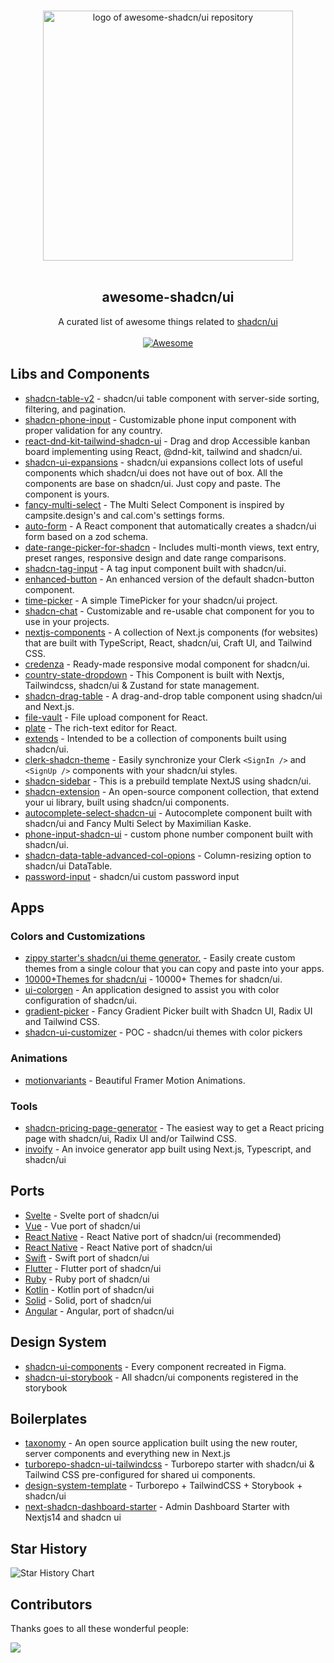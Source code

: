<p align="center">
  <br>
  <img width="400" src="https://raw.githubusercontent.com/birobirobiro/awesome-shadcn-ui/64729b2c178e3fdcb42c0c7bf341bcde7ae502ea/assets/logo.svg" alt="logo of awesome-shadcn/ui repository">
  <br>
  <br>
</p>

<h2 align='center'>awesome-shadcn/ui</h2>

<p align='center'>
A curated list of awesome things related to <a href='https://ui.shadcn.com/'>shadcn/ui</a>
<br><br>

<a href='https://github.com/sindresorhus/awesome'>
<img src='https://cdn.rawgit.com/sindresorhus/awesome/d7305f38d29fed78fa85652e3a63e154dd8e8829/media/badge.svg' alt='Awesome'>
</a>
</p>

## Libs and Components
- [shadcn-table-v2](https://github.com/sadmann7/shadcn-table) - shadcn/ui table component with server-side sorting, filtering, and pagination.
- [shadcn-phone-input](https://github.com/omeralpi/shadcn-phone-input) - Customizable phone input component with proper validation for any country.
- [react-dnd-kit-tailwind-shadcn-ui](https://github.com/Georgegriff/react-dnd-kit-tailwind-shadcn-ui) - Drag and drop Accessible kanban board implementing using React, @dnd-kit, tailwind and shadcn/ui.
- [shadcn-ui-expansions](https://github.com/hsuanyi-chou/shadcn-ui-expansions) - shadcn/ui expansions collect lots of useful components which shadcn/ui does not have out of box. All the components are base on shadcn/ui. Just copy and paste. The component is yours.
- [fancy-multi-select](https://craft.mxkaske.dev/post/fancy-multi-select) - The Multi Select Component is inspired by campsite.design's and cal.com's settings forms.
- [auto-form](https://github.com/vantezzen/auto-form) - A React component that automatically creates a shadcn/ui form based on a zod schema.
- [date-range-picker-for-shadcn](https://github.com/johnpolacek/date-range-picker-for-shadcn) - Includes multi-month views, text entry, preset ranges, responsive design and date range comparisons.
- [shadcn-tag-input](https://github.com/JaleelB/shadcn-tag-input) - A tag input component built with shadcn/ui.
- [enhanced-button](https://github.com/jakobhoeg/enhanced-button) - An enhanced version of the default shadcn-button component.
- [time-picker](https://github.com/openstatusHQ/time-picker) - A simple TimePicker for your shadcn/ui project.
- [shadcn-chat](https://github.com/jakobhoeg/shadcn-chat) - Customizable and re-usable chat component for you to use in your projects.
- [nextjs-components](https://components.bridger.to/) - A collection of Next.js components (for websites) that are built with TypeScript, React, shadcn/ui, Craft UI, and Tailwind CSS.
- [credenza](https://github.com/redpangilinan/credenza) - Ready-made responsive modal component for shadcn/ui.
- [country-state-dropdown](https://github.com/Jayprecode/country-state-dropdown) - This Component is built with Nextjs, Tailwindcss, shadcn/ui & Zustand for state management.
- [shadcn-drag-table](https://github.com/zenoncao/shadcn-drag-table) - A drag-and-drop table component using shadcn/ui and Next.js.
- [file-vault](https://github.com/ManishBisht777/file-vault) - File upload component for React.
- [plate](https://github.com/udecode/plate) - The rich-text editor for React.
- [extends](https://github.com/lucioew28/extends) - Intended to be a collection of components built using shadcn/ui.
- [clerk-shadcn-theme](https://github.com/stormynight9/clerk-shadcn-theme) - Easily synchronize your Clerk `<SignIn />` and `<SignUp />` components with your shadcn/ui styles.
- [shadcn-sidebar](https://github.com/Yudian00/shadcn-sidebar) - This is a prebuild template NextJS using shadcn/ui.
- [shadcn-extension](https://github.com/BelkacemYerfa/shadcn-extension) - An open-source component collection, that extend your ui library, built using shadcn/ui components.
- [autocomplete-select-shadcn-ui](https://www.armand-salle.fr/post/autocomplete-select-shadcn-ui) - Autocomplete component built with shadcn/ui and Fancy Multi Select by Maximilian Kaske.
- [phone-input-shadcn-ui](https://www.armand-salle.fr/post/phone-input-shadcn-ui) - custom phone number component built with shadcn/ui.
- [shadcn-data-table-advanced-col-opions](https://github.com/danielagg/shadcn-data-table-advanced-col-opions) - Column-resizing option to shadcn/ui DataTable.
- [password-input](https://gist.github.com/mjbalcueva/b21f39a8787e558d4c536bf68e267398) - shadcn/ui custom password input

## Apps
### Colors and Customizations
- [zippy starter's shadcn/ui theme generator.](https://zippystarter.com/tools/shadcn-ui-theme-generator) - Easily create custom themes from a single colour that you can copy and paste into your apps.
- [10000+Themes for shadcn/ui](https://ui.jln.dev/) - 10000+ Themes for shadcn/ui.
- [ui-colorgen](https://ui-colorgen.vercel.app/) - An application designed to assist you with color configuration of shadcn/ui.
- [gradient-picker](https://github.com/Illyism/gradient-picker) - Fancy Gradient Picker built with Shadcn UI, Radix UI and Tailwind CSS.
- [shadcn-ui-customizer](https://github.com/Railly/shadcn-ui-customizer) - POC - shadcn/ui themes with color pickers

### Animations
- [motionvariants](https://github.com/chrisabdo/motionvariants) - Beautiful Framer Motion Animations.

### Tools
- [shadcn-pricing-page-generator](https://shipixen.com/shadcn-pricing-page) - The easiest way to get a React pricing page with shadcn/ui, Radix UI and/or Tailwind CSS.
- [invoify](https://github.com/aliabb01/invoify) - An invoice generator app built using Next.js, Typescript, and shadcn/ui

## Ports
- [Svelte](https://github.com/huntabyte/shadcn-svelte) - Svelte port of shadcn/ui
- [Vue](https://github.com/radix-vue/shadcn-vue) - Vue port of shadcn/ui
- [React Native](https://github.com/mrzachnugent/react-native-reusables) - React Native port of shadcn/ui (recommended)
- [React Native](https://github.com/Mobilecn-UI/nativecn-ui) - React Native port of shadcn/ui
- [Swift](https://github.com/Mobilecn-UI/swiftcn-ui) - Swift port of shadcn/ui
- [Flutter](https://github.com/nank1ro/shadcn-ui) - Flutter port of shadcn/ui
- [Ruby](https://github.com/aviflombaum/shadcn-rails) - Ruby port of shadcn/ui
- [Kotlin](https://github.com/dead8309/shadcn-kotlin) - Kotlin port of shadcn/ui
- [Solid](https://github.com/hngngn/shadcn-solid) - Solid, port of shadcn/ui
- [Angular](https://github.com/goetzrobin/spartan) - Angular, port of shadcn/ui

## Design System
- [shadcn-ui-components](https://www.figma.com/community/file/1342715840824755935/shadcn-ui-components) - Every component recreated in Figma.
- [shadcn-ui-storybook](https://65cbbef5e6055247b3744fab-rmvtrdhlpv.chromatic.com/) - All shadcn/ui components registered in the storybook  

## Boilerplates
- [taxonomy](https://github.com/shadcn/taxonomy) - An open source application built using the new router, server components and everything new in Next.js
- [turborepo-shadcn-ui-tailwindcss](https://github.com/henriqpohl/turborepo-shadcn-ui-tailwindcss) - Turborepo starter with shadcn/ui & Tailwind CSS pre-configured for shared ui components.
- [design-system-template](https://github.com/arevalolance/design-system-template) - Turborepo + TailwindCSS + Storybook + shadcn/ui
- [next-shadcn-dashboard-starter](https://github.com/Kiranism/next-shadcn-dashboard-starter) - Admin Dashboard Starter with Nextjs14 and shadcn ui

## Star History

<picture>
  <source media="(prefers-color-scheme: dark)" srcset="https://api.star-history.com/svg?repos=birobirobiro/awesome-shadcn-ui&type=Date&theme=dark" />
  <source media="(prefers-color-scheme: light)" srcset="https://api.star-history.com/svg?repos=birobirobiro/awesome-shadcn-ui&type=Date" />
  <img alt="Star History Chart" src="https://api.star-history.com/svg?repos=birobirobiro/awesome-shadcn-ui&type=Date" />
</picture>

## Contributors

Thanks goes to all these wonderful people:

<a href="https://github.com/birobirobiro/awesome-shadcn-ui/graphs/contributors">
  <img src="https://contrib.rocks/image?repo=birobirobiro/awesome-shadcn-ui" />
</a>
